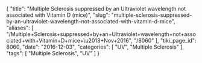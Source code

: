 {
    "title": "Multiple Sclerosis suppressed by an Ultraviolet wavelength not associated with Vitamin D (mice)",
    "slug": "multiple-sclerosis-suppressed-by-an-ultraviolet-wavelength-not-associated-with-vitamin-d-mice",
    "aliases": [
        "/Multiple+Sclerosis+suppressed+by+an+Ultraviolet+wavelength+not+associated+with+Vitamin+D+mice+\u2013+Nov+2016",
        "/8060"
    ],
    "tiki_page_id": 8060,
    "date": "2016-12-03",
    "categories": [
        "UV",
        "Multiple Sclerosis"
    ],
    "tags": [
        "Multiple Sclerosis",
        "UV"
    ]
}